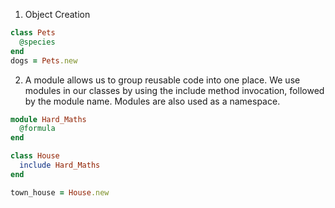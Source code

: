 1. Object Creation
```ruby
class Pets
  @species
end
dogs = Pets.new
```
2. A module allows us to group reusable code into one place. We use modules in our classes by using the include method invocation, followed by the module name. Modules are also used as a namespace.
```ruby
module Hard_Maths
  @formula
end

class House
  include Hard_Maths
end

town_house = House.new
```
